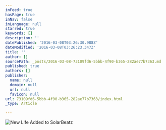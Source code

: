 ```yaml
---
inFeed: true
hasPage: true
inNav: false
inLanguage: null
starred: true
keywords: []
description: ''
datePublished: '2016-03-08T03:26:30.988Z'
dateModified: '2016-03-08T03:26:23.347Z'
title: ''
author: []
sourcePath: _posts/2016-03-08-73109fd6-5bbb-4f90-b365-282ae77b7363.md
published: true
authors: []
publisher:
  name: null
  domain: null
  url: null
  favicon: null
url: 73109fd6-5bbb-4f90-b365-282ae77b7363/index.html
_type: Article

---
```

![New Life Added to SolarBeatz](https://s3-us-west-2.amazonaws.com/the-grid-img/p/25c7dea7f8a57b8bafc8d00e2e4b1474e09903f4.jpg)